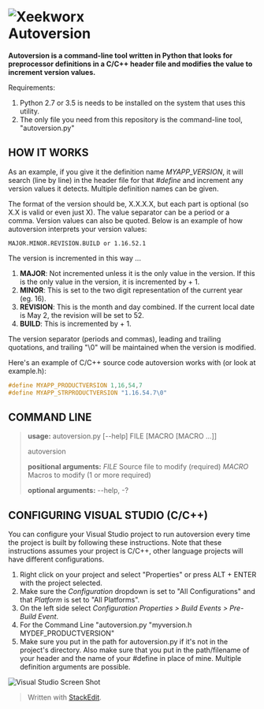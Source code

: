 ![Xeekworx](http://xeekworx.com/images/github/xeekworx_logo.png) <br />
Autoversion
===========

**Autoversion is a command-line tool written in Python that looks for preprocessor definitions in a C/C++ header file and modifies the value to increment version values.**

Requirements:
1. Python 2.7 or 3.5 is needs to be installed on the system that uses this utility.
2. The only file you need from this repository is the command-line tool, "autoversion.py"

HOW IT WORKS
------------

As an example, if you give it the definition name *MYAPP_VERSION*, it will search (line by line) in the header file for that *#define* and increment any version values it detects. Multiple definition names can be given.

The format of the version should be, X.X.X.X, but each part is optional (so X.X is valid or even just X). The value separator can be a period or a comma. Version values can also be quoted. Below is an example of how autoversion interprets your version values:

    MAJOR.MINOR.REVISION.BUILD or 1.16.52.1

The version is incremented in this way ...

 1. **MAJOR**: Not incremented unless it is the only value in the version. If this is the only value in the version, it is incremented by + 1.
 2. **MINOR**: This is set to the two digit representation of the current year (eg. 16).
 3. **REVISION**: This is the month and day combined. If the current local date is May 2, the revision will be set to 52.
 4. **BUILD**: This is incremented by + 1.

The version separator (periods and commas), leading and trailing quotations, and trailing "\0" will be maintained when the version is modified.

Here's an example of C/C++ source code autoversion works with (or look at example.h):
``` cpp
#define MYAPP_PRODUCTVERSION 1,16,54,7
#define MYAPP_STRPRODUCTVERSION "1.16.54.7\0"
```

COMMAND LINE
------------
> **usage:** autoversion.py [--help] FILE [MACRO [MACRO ...]]
> 
> autoversion
> 
> **positional arguments:**
> *FILE* Source file to modify (required)
> *MACRO* Macros to modify (1 or more required)
> 
> **optional arguments:**   --help, -?

CONFIGURING VISUAL STUDIO (C/C++)
-----------------------------------
You can configure your Visual Studio project to run autoversion every time the project is built by following these instructions. Note that these instructions assumes your project is C/C++, other language projects will have different configurations.

 1. Right click on your project and select "Properties" or press ALT + ENTER with the project selected.
 2. Make sure the *Configuration* dropdown is set to "All Configurations" and that *Platform* is set to "All Platforms".
 3. On the left side select *Configuration Properties > Build Events > Pre-Build Event*.
 4. For the Command Line "autoversion.py "myversion.h MYDEF_PRODUCTVERSION"
 5. Make sure you put in the path for autoversion.py if it's not in the project's directory. Also make sure that you put in the path/filename of your header and the name of your #define in place of mine. Multiple definition arguments are possible.

![Visual Studio Screen Shot](http://xeekworx.com/images/github/autoversion/autoversion_screenshot.png)

> Written with [StackEdit](https://stackedit.io/).
